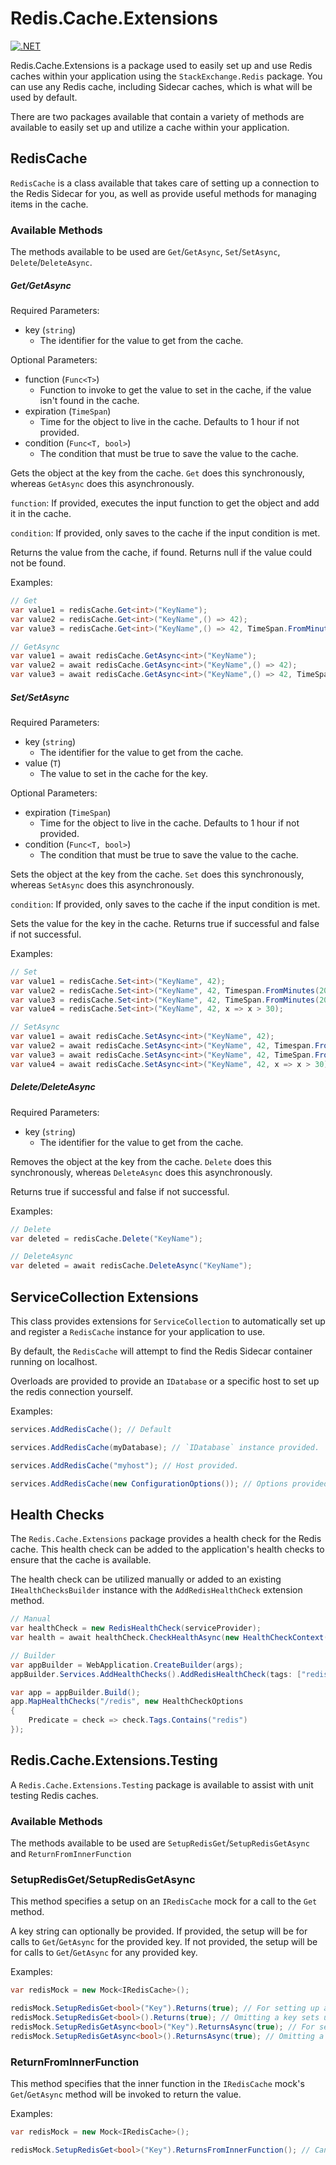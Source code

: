 # Redis.Cache.Extensions
[![.NET](https://github.com/Owen-Krueger/Redis.Sidecar.Cache/actions/workflows/dotnet.yml/badge.svg)](https://github.com/Owen-Krueger/Redis.Sidecar.Cache/actions/workflows/dotnet.yml)

Redis.Cache.Extensions is a package used to easily set up and use Redis caches within your application using the `StackExchange.Redis` package. You can use any Redis cache, including Sidecar caches, which is what will be used by default.

There are two packages available that contain a variety of methods are available to easily set up and utilize a cache within your application.

## RedisCache

`RedisCache` is a class available that takes care of setting up a connection to the Redis Sidecar for you, as well as provide useful methods for managing items in the cache.

### Available Methods

The methods available to be used are `Get`/`GetAsync`, `Set`/`SetAsync`, `Delete`/`DeleteAsync`.

##### Get/GetAsync

Required Parameters:
- key (`string`)
  - The identifier for the value to get from the cache.

Optional Parameters:
- function (`Func<T>`)
  - Function to invoke to get the value to set in the cache, if the value isn't found in the cache.
- expiration (`TimeSpan`)
  - Time for the object to live in the cache. Defaults to 1 hour if not provided.
- condition (`Func<T, bool>`)
  - The condition that must be true to save the value to the cache.

Gets the object at the key from the cache. `Get` does this synchronously, whereas `GetAsync` does this asynchronously.

`function`: If provided, executes the input function to get the object and add it in the cache.

`condition`: If provided, only saves to the cache if the input condition is met.

Returns the value from the cache, if found. Returns null if the value could not be found.

Examples:
``` C#
// Get
var value1 = redisCache.Get<int>("KeyName");
var value2 = redisCache.Get<int>("KeyName",() => 42);
var value3 = redisCache.Get<int>("KeyName",() => 42, TimeSpan.FromMinutes(20), x => x > 30);

// GetAsync
var value1 = await redisCache.GetAsync<int>("KeyName");
var value2 = await redisCache.GetAsync<int>("KeyName",() => 42);
var value3 = await redisCache.GetAsync<int>("KeyName",() => 42, TimeSpan.FromMinutes(20), x => x > 30); 
```

##### Set/SetAsync

Required Parameters:
- key (`string`)
  - The identifier for the value to get from the cache.
- value (`T`)
  - The value to set in the cache for the key.

Optional Parameters:
- expiration (`TimeSpan`)
  - Time for the object to live in the cache. Defaults to 1 hour if not provided.
- condition (`Func<T, bool>`)
  - The condition that must be true to save the value to the cache.

Sets the object at the key from the cache. `Set` does this synchronously, whereas `SetAsync` does this asynchronously.

`condition`: If provided, only saves to the cache if the input condition is met.

Sets the value for the key in the cache. Returns true if successful and false if not successful.

Examples:
``` C#
// Set
var value1 = redisCache.Set<int>("KeyName", 42);
var value2 = redisCache.Set<int>("KeyName", 42, Timespan.FromMinutes(20));
var value3 = redisCache.Set<int>("KeyName", 42, TimeSpan.FromMinutes(20), x => x > 30);
var value4 = redisCache.Set<int>("KeyName", 42, x => x > 30);

// SetAsync
var value1 = await redisCache.SetAsync<int>("KeyName", 42);
var value2 = await redisCache.SetAsync<int>("KeyName", 42, Timespan.FromMinutes(20));
var value3 = await redisCache.SetAsync<int>("KeyName", 42, TimeSpan.FromMinutes(20), x => x > 30);
var value4 = await redisCache.SetAsync<int>("KeyName", 42, x => x > 30);
```

##### Delete/DeleteAsync

Required Parameters:
- key (`string`)
  - The identifier for the value to get from the cache.

Removes the object at the key from the cache. `Delete` does this synchronously, whereas `DeleteAsync` does this asynchronously.

Returns true if successful and false if not successful.

Examples:
``` C#
// Delete
var deleted = redisCache.Delete("KeyName");

// DeleteAsync
var deleted = await redisCache.DeleteAsync("KeyName");
```

## ServiceCollection Extensions

This class provides extensions for `ServiceCollection` to automatically set up and register a `RedisCache` instance for your application to use.

By default, the `RedisCache` will attempt to find the Redis Sidecar container running on localhost.

Overloads are provided to provide an `IDatabase` or a specific host to set up the redis connection yourself.

Examples:
``` C#
services.AddRedisCache(); // Default

services.AddRedisCache(myDatabase); // `IDatabase` instance provided.

services.AddRedisCache("myhost"); // Host provided.

services.AddRedisCache(new ConfigurationOptions()); // Options provided.
```

## Health Checks

The `Redis.Cache.Extensions` package provides a health check for the Redis cache. This health check can be added to the application's health checks to ensure that the cache is available.

The health check can be utilized manually or added to an existing `IHealthChecksBuilder` instance with the `AddRedisHealthCheck` extension method.

``` C# 
// Manual
var healthCheck = new RedisHealthCheck(serviceProvider);
var health = await healthCheck.CheckHealthAsync(new HealthCheckContext());

// Builder
var appBuilder = WebApplication.CreateBuilder(args);
appBuilder.Services.AddHealthChecks().AddRedisHealthCheck(tags: ["redis"]);

var app = appBuilder.Build();
app.MapHealthChecks("/redis", new HealthCheckOptions
{
    Predicate = check => check.Tags.Contains("redis")
});
```

## Redis.Cache.Extensions.Testing

A `Redis.Cache.Extensions.Testing` package is available to assist with unit testing Redis caches.

### Available Methods

The methods available to be used are `SetupRedisGet`/`SetupRedisGetAsync` and `ReturnFromInnerFunction`

### SetupRedisGet/SetupRedisGetAsync

This method specifies a setup on an `IRedisCache` mock for a call to the `Get` method.

A key string can optionally be provided. If provided, the setup will be for calls to `Get`/`GetAsync` for the provided key. If not provided, the setup will be for calls to `Get`/`GetAsync` for any provided key.

Examples:
``` C#
var redisMock = new Mock<IRedisCache>();

redisMock.SetupRedisGet<bool>("Key").Returns(true); // For setting up against `Get` method.
redisMock.SetupRedisGet<bool>().Returns(true); // Omitting a key sets up the mock against any key provided.
redisMock.SetupRedisGetAsync<bool>("Key").ReturnsAsync(true); // For setting up against `GetAsync` method.
redisMock.SetupRedisGetAsync<bool>().ReturnsAsync(true); // Omitting a key sets up the mock against any key provided.
```

### ReturnFromInnerFunction

This method specifies that the inner function in the `IRedisCache` mock's `Get`/`GetAsync` method will be invoked to return the value.

Examples:
``` C#
var redisMock = new Mock<IRedisCache>();

redisMock.SetupRedisGet<bool>("Key").ReturnsFromInnerFunction(); // Can be used on both `Get` and `GetAsync` calls.
```